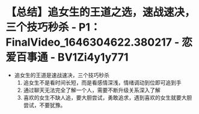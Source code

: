 # 【总结】追女生的王道之选，速战速决，三个技巧秒杀 - P1：FinalVideo_1646304622.380217 - 恋爱百事通 - BV1Zi4y1y771

-   追女生的王道是速战速决，三个技巧秒杀
    1.  追女生不是看时间长短，而是看感情深浅，情绪调动到位即可追到手
    2.  通过聊天无法完全了解一个人，需要不断升级关系深入了解
    3.  喜欢的女生不缺人追，要大胆尝试，勇敢追求，遇到喜欢的女生就要大胆尝试，不要犹豫。